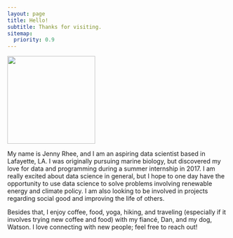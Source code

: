 ```yaml
---
layout: page
title: Hello!
subtitle: Thanks for visiting.
sitemap:
  priority: 0.9
---
```

<img src="{{ '/assets/img/mypic.jpg' | prepend: site.baseurl }}" id="about-img" height="200px" width="200px">

<div id="describe-text">
	<p>My name is Jenny Rhee, and I am an aspiring data scientist based in Lafayette, LA. I was originally pursuing marine biology, but discovered my love for data and programming during a summer internship in 2017. I am really excited about data science in general, but I hope to one day have the opportunity to use data science to solve problems involving renewable energy and climate policy. I am also looking to be involved in projects regarding social good and improving the life of others.</p>
  <p>Besides that, I enjoy coffee, food, yoga, hiking, and traveling (especially if it involves trying new coffee and food) with my fiancé, Dan, and my dog, Watson. I love connecting with new people; feel free to reach out!</p>
</div>